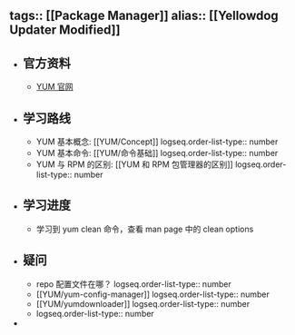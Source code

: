 tags:: [[Package Manager]]
alias:: [[Yellowdog Updater Modified]]
---

- ## 官方资料
	- [YUM 官网](http://yum.baseurl.org/)
- ## 学习路线
	- YUM 基本概念: [[YUM/Concept]]
	  logseq.order-list-type:: number
	- YUM 基本命令: [[YUM/命令基础]]
	  logseq.order-list-type:: number
	- YUM 与 RPM 的区别: [[YUM 和 RPM 包管理器的区别]]
	  logseq.order-list-type:: number
- ## 学习进度
	- 学习到 yum clean 命令，查看 man page 中的 clean options
- ## 疑问
	- repo 配置文件在哪？
	  logseq.order-list-type:: number
	- [[YUM/yum-config-manager]]
	  logseq.order-list-type:: number
	- [[YUM/yumdownloader]]
	  logseq.order-list-type:: number
	- logseq.order-list-type:: number
-